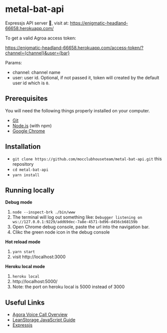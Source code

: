 # metal-bat-api

Expressjs API server 🎉, visit at: https://enigmatic-headland-66658.herokuapp.com/

To get a valid Agroa access token:

https://enigmatic-headland-66658.herokuapp.com/access-token/?channel={channel}&user={bar}

Params:

- channel: channel name
- user: user id. Optional, if not passed it, token will created by the default user id which is `0`.

## Prerequisites

You will need the following things properly installed on your computer.

* [Git](https://git-scm.com/)
* [Node.js](https://nodejs.org/) (with npm)
* [Google Chrome](https://google.com/chrome/)

## Installation

* `git clone https://github.com/mocclubhouseteam/metal-bat-api.git` this repository
* `cd metal-bat-api`
* `yarn install`

## Running locally

**Debug mode**

1. `node --inspect-brk ./bin/www`
2. The terminal will log out something like: `Debugger listening on ws://127.0.0.1:9229/add69dec-7a8e-4571-bd96-d456cb68159b`
3. Open Chrome debug console, paste the url into the navigation bar.
4. Clikc the green node icon in the debug console

**Hot reload mode**

1. `yarn start`
2. visit http://localhost:3000

**Heroku local mode**

1. `heroku local`
2. http://localhost:5000/
3. Note: the port on heroku local is 5000 instead of 3000

## Useful Links

* [Agora Voice Call Overview](https://docs.agora.io/en/Voice/product_voice?platform=Web)
* [LeanStorage JavaScript Guide](https://docs.leancloud.app/leanstorage_guide-js.html)
* [Expressjs](https://expressjs.com/)
